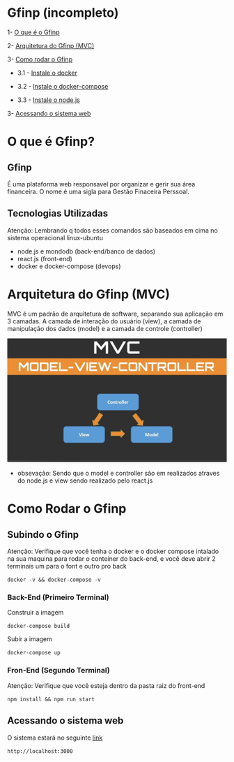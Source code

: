 # Gfinp (incompleto)

1- [O que é o Gfinp](#o-que-é-gfinp)

2- [Arquitetura do Gfinp (MVC)](#arquitetura-do-gfinp)

3- [Como rodar o Gfinp](#como-rodar-o-gfinp)

* 3.1 - [Instale o docker](https://docs.docker.com/engine/install/ubuntu/)

* 3.2 - [Instale o docker-compose](https://docs.docker.com/compose/install/)

* 3.3 - [Instale o node.js](https://tecadmin.net/install-latest-nodejs-npm-on-ubuntu/)



3- [Acessando o sistema web](#acessando-o-sistema-web)

# O que é Gfinp?
## Gfinp 
É uma plataforma web responsavel por organizar e gerir sua área financeira. O nome é uma sigla para Gestão Finaceira Perssoal.
## Tecnologias Utilizadas
Atenção: Lembrando q todos esses comandos são baseados em cima no sistema operacional linux-ubuntu

* node.js e mondodb   (back-end/banco de dados)
* react.js   (front-end)
* docker e docker-compose (devops)

# Arquitetura do Gfinp (MVC)

MVC é um padrão de arquitetura de software, separando sua aplicação em 3 camadas. A camada de interação do usuário (view), a camada de manipulação dos dados (model) e a camada de controle (controller)

![mvc](./imagens/mvc.jpg)
* obsevação: Sendo que o model e controller são em realizados atraves do node.js e view sendo realizado pelo react.js

# Como Rodar o Gfinp
## Subindo o Gfinp
Atenção: Verifique que você tenha o docker e o docker compose intalado na sua maquina para rodar o conteiner do back-end, e você deve abrir 2 terminais um para o font e outro pro back


    docker -v && docker-compose -v



### Back-End (Primeiro Terminal)
Construir a imagem

    docker-compose build  

Subir a imagem


    docker-compose up

### Fron-End (Segundo Terminal)
Atenção: Verifique que você esteja dentro da pasta raiz do front-end



    npm install && npm run start

## Acessando o sistema web
O sistema estará no seguinte [link](http://localhost:3000/)


    http://localhost:3000


